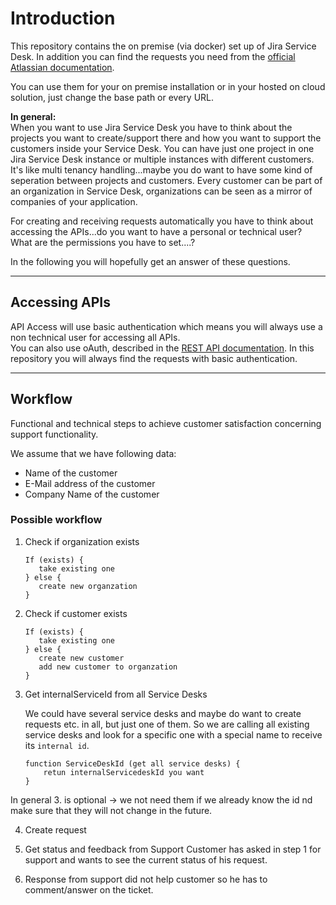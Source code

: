 # Introduction

This repository contains the on premise (via docker) set up of Jira Service Desk. In addition you can find the requests you need from the [official Atlassian documentation](https://developer.atlassian.com/cloud/jira/service-desk/rest/api-group-servicedesk/#api-group-servicedesk). 
  
You can use them for your on premise installation or in your hosted on cloud solution, just change the base path or every URL.   

<b>In general:</b>   
When you want to use Jira Service Desk you have to think about the projects you want to create/support there and how you want to support the customers inside your Service Desk. You can have just one project in one Jira Service Desk instance or multiple instances with different customers. It's like multi tenancy handling...maybe you do want to have some kind of seperation between projects and customers. Every customer can be part of an organization in Service Desk, organizations can be seen as a mirror of companies of your application.  

For creating and receiving requests automatically you have to think about accessing the APIs...do you want to have a personal or technical user? What are the permissions you have to set....?  

In the following you will hopefully get an answer of these questions.


---


## Accessing APIs

API Access will use basic authentication which means you will always use a non technical user for accessing all APIs.  
You can also use oAuth, described in the [REST API documentation](https://developer.atlassian.com/cloud/jira/service-desk/jira-rest-api-oauth-authentication/). In this repository you will always find the requests with basic authentication.


---


## Workflow

Functional and technical steps to achieve customer satisfaction concerning support functionality. 

We assume that we have following data: 
 - Name of the customer
 - E-Mail address of the customer
 - Company Name of the customer



### Possible workflow 


1. Check if organization exists

   ```
   If (exists) {
      take existing one
   } else {
      create new organzation
   }
   ```


2. Check if customer exists

   ```
   If (exists) {
      take existing one
   } else {
      create new customer
      add new customer to organzation
   }
   ```


3. Get internalServiceId from all Service Desks   

   We could have several service desks and maybe do want to create requests etc. in all, but just one of them. 
   So we are calling all existing service desks and look for a specific one with a special name to receive its `internal id`. 

   ```
   function ServiceDeskId (get all service desks) {
       retun internalServicedeskId you want
   }
   ```

In general 3. is optional -> we not need them if we already know the id nd make sure that they will not change in the future.  


4. Create request 


5. Get status and feedback from Support
   Customer has asked in step 1 for support and wants to see the current status of his request. 


6. Response from support did not help customer so he has to    
   comment/answer on the ticket.